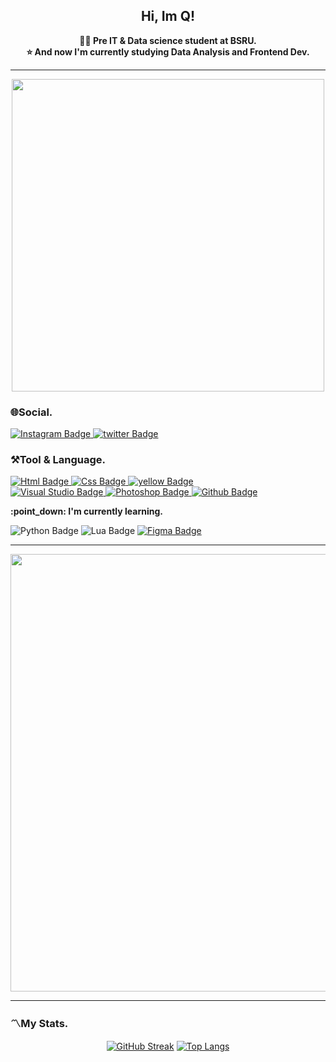 <h2 align="center" font-color="blue"> Hi, Im Q!</h2> 


<div align="center"><B>👨‍🎓 Pre IT & Data science student at BSRU.  </B></div>
<div align="center"><B>⭐ And now I'm currently studying Data Analysis and Frontend Dev.  </B></div>
<hr>
<div id="header" align="center">
  <img src="https://media.giphy.com/media/OCqzpPVXOR5LbEEQbs/giphy.gif" width="500"/>
</div>

### 🌐Social.  
<div id="badges">
  <a href="https://www.instagram.com/babyqishere/" target = "_blank">
    <img src="https://img.shields.io/badge/Instagram-purple?style=for-the-badge&logo=Instagram&logoColor=white" alt="Instagram Badge"/>
  </a>
  <a href="https://twitter.com/kojovx" target = "_blank">
    <img src="https://img.shields.io/badge/twitter-blue?style=for-the-badge&logo=twitter&logoColor=white" alt="twitter Badge"/>
  </a>
</div>

### ⚒Tool & Language.
<div id="badges">
  <a href="##">
    <img src="https://img.shields.io/badge/HTML-red?style=for-the-badge&logo=Html&logoColor=white" alt="Html Badge"/>
  </a>
  <a href="##">
    <img src="https://img.shields.io/badge/css-green?style=for-the-badge&logo=css&logoColor=white" alt="Css Badge"/>
  </a>
  <a href="##">
    <img src="https://img.shields.io/badge/Javascript-orange?style=for-the-badge&logo=Javascript&logoColor=white" alt="yellow Badge"/>
  </a>
</div>
<div>
  <a href="##">
    <img src="https://img.shields.io/badge/Visual Studio-blue?style=for-the-badge&logo=Visual Studio&logoColor=white" alt="Visual Studio Badge"/>
  </a>
  <a href="##">
    <img src="https://img.shields.io/badge/Photoshop-pink?style=for-the-badge&logo=Photoshop&logoColor=white" alt="Photoshop Badge"/>
  </a>
  <a href="##">
    <img src="https://img.shields.io/badge/Github-black?style=for-the-badge&logo=Github&logoColor=white" alt="Github Badge"/>
  </a>
</div>  
    <p><b>:point_down: I'm currently learning.</b></p>
<div>
  <span href="##"> 
    <img src="https://img.shields.io/badge/Python-yellow?style=for-the-badge&logo=Lua&logoColor=white" alt="Python Badge"/>
  </span>
  <span href="##">
    <img src="https://img.shields.io/badge/Lua-purple?style=for-the-badge&logo=Lua&logoColor=white" alt="Lua Badge"/>
  </span>
  <a href="##">
    <img src="https://img.shields.io/badge/Figma-brown?style=for-the-badge&logo=Figma&logoColor=white" alt="Figma Badge"/>
  </a>
</div>
<hr>
<div id="foot" align="center">
  <img src="https://media.giphy.com/media/SQS9GWURUob8jZGSXK/giphy.gif" width="700"/>
</div>
<hr>  

### 〽My Stats.
<div align="center">
  
[![GitHub Streak](https://github-readme-streak-stats.herokuapp.com/?user=MAIKIW&theme=dark&background=000000)](https://git.io/streak-stats)  [![Top Langs](https://github-readme-stats.vercel.app/api/top-langs/?username=MAIKIW)](https://github.com/anuraghazra/github-readme-stats)

</div>
